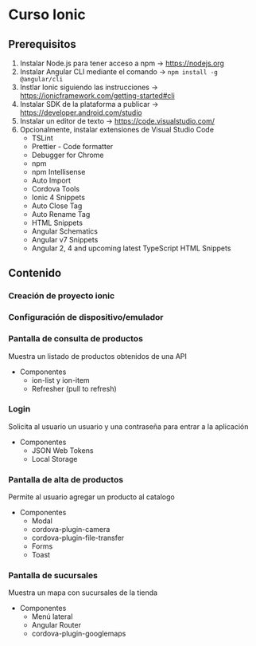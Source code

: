 # Curso Ionic

## Prerequisitos

1. Instalar Node.js para tener acceso a npm -> <https://nodejs.org>
2. Instalar Angular CLI mediante el comando -> ```npm install -g @angular/cli```
3. Instlar Ionic siguiendo las instrucciones -> <https://ionicframework.com/getting-started#cli>
4. Instalar SDK de la plataforma a publicar -> <https://developer.android.com/studio>
5. Instalar un editor de texto -> <https://code.visualstudio.com/>
6. Opcionalmente, instalar extensiones de Visual Studio Code
    * TSLint
    * Prettier - Code formatter
    * Debugger for Chrome
    * npm
    * npm Intellisense
    * Auto Import
    * Cordova Tools
    * Ionic 4 Snippets
    * Auto Close Tag
    * Auto Rename Tag
    * HTML Snippets
    * Angular Schematics
    * Angular v7 Snippets
    * Angular 2, 4 and upcoming latest TypeScript HTML Snippets

## Contenido

### Creación de proyecto ionic

### Configuración de dispositivo/emulador

### Pantalla de consulta de productos

Muestra un listado de productos obtenidos de una API

* Componentes
  * ion-list y ion-item
  * Refresher (pull to refresh)

### Login

Solicita al usuario un usuario y una contraseña para entrar a la aplicación

* Componentes
  * JSON Web Tokens
  * Local Storage

### Pantalla de alta de productos

Permite al usuario agregar un producto al catalogo

* Componentes
  * Modal
  * cordova-plugin-camera
  * cordova-plugin-file-transfer
  * Forms
  * Toast

### Pantalla de sucursales

Muestra un mapa con sucursales de la tienda

* Componentes
  * Menú lateral
  * Angular Router
  * cordova-plugin-googlemaps